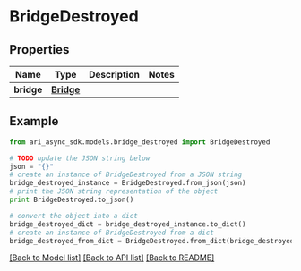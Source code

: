 # BridgeDestroyed


## Properties
Name | Type | Description | Notes
------------ | ------------- | ------------- | -------------
**bridge** | [**Bridge**](Bridge.md) |  | 

## Example

```python
from ari_async_sdk.models.bridge_destroyed import BridgeDestroyed

# TODO update the JSON string below
json = "{}"
# create an instance of BridgeDestroyed from a JSON string
bridge_destroyed_instance = BridgeDestroyed.from_json(json)
# print the JSON string representation of the object
print BridgeDestroyed.to_json()

# convert the object into a dict
bridge_destroyed_dict = bridge_destroyed_instance.to_dict()
# create an instance of BridgeDestroyed from a dict
bridge_destroyed_from_dict = BridgeDestroyed.from_dict(bridge_destroyed_dict)
```
[[Back to Model list]](../README.md#documentation-for-models) [[Back to API list]](../README.md#documentation-for-api-endpoints) [[Back to README]](../README.md)



